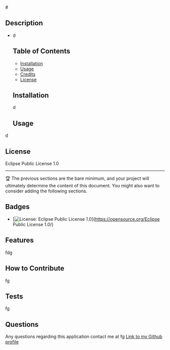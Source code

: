  #<mik>

  ## Description
- d
  
  ## Table of Contents
  
  
  - [Installation](#installation)
  - [Usage](#usage)
  - [Credits](#credits)
  - [License](#license)
  
  ## Installation
  
  d
  
  ## Usage
 d
  
     
 ## License
  
  Eclipse Public License 1.0
  
  ---
  
  🏆 The previous sections are the bare minimum, and your project will ultimately determine the content of this document. You might also want to consider adding the following sections.
  
  ## Badges
  
  - [![License: Eclipse Public License 1.0](https://img.shields.io/badge/License-IPL_1.0-blue.svg)](https://opensource.org/Eclipse Public License 1.0/)
  
  ## Features
  
 fdg
  
  ## How to Contribute
  
fg  
  ## Tests
  fg
 
  ## Questions 
Any questions regarding this application contact me at fg
[Link to my Github profile](dfdf)
